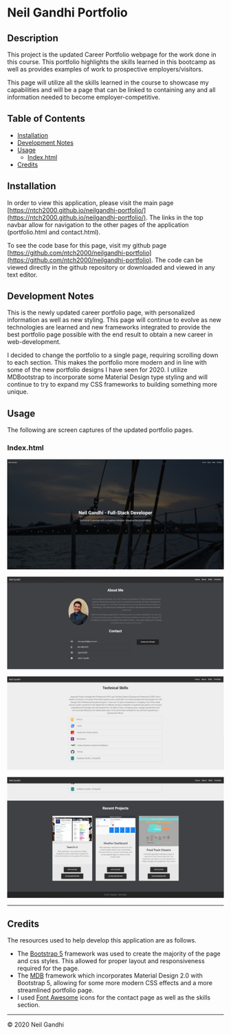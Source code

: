 # Neil Gandhi Portfolio

## Description

This project is the updated Career Portfolio webpage for the work done in this course. This portfolio highlights the skills learned in this bootcamp as well as provides examples of work to prospective employers/visitors.

This page will utilize all the skills learned in the course to showcase my capabilities and will be a page that can be linked to containing any and all information needed to become employer-competitive.

## Table of Contents

- [Installation](#installation)
- [Development Notes](#development-notes)
- [Usage](#usage)
  - [Index.html](#index.html)
- [Credits](#credits)

## Installation

In order to view this application, please visit the main page [https://ntch2000.github.io/neilgandhi-portfolio/](https://ntch2000.github.io/neilgandhi-portfolio/). The links in the top navbar allow for navigation to the other pages of the application (portfolio.html and contact.html).

To see the code base for this page, visit my github page [https://github.com/ntch2000/neilgandhi-portfolio](https://github.com/ntch2000/neilgandhi-portfolio). The code can be viewed directly in the github repository or downloaded and viewed in any text editor.

## Development Notes

This is the newly updated career portfolio page, with personalized information as well as new styling. This page will continue to evolve as new technologies are learned and new frameworks integrated to provide the best portfolio page possible with the end result to obtain a new career in web-development.

I decided to change the portfolio to a single page, requiring scrolling down to each section. This makes the portfolio more modern and in line with some of the new portfolio designs I have seen for 2020. I utilize MDBootstrap to incorporate some Material Design type styling and will continue to try to expand my CSS frameworks to building something more unique.

## Usage

The following are screen captures of the updated portfolio pages.

### Index.html

![Index Splash Page](./assets/images/splash-page.jpg "Portfolio Splash Page")

![Index About Section](./assets/images/about-me.jpg "Portfolio About Me Section")

![Index Skills Section](./assets/images/skills.jpg "Portfolio Skills Section")

![Index Projects Section](./assets/images/projects.jpg "Portfolio Project Section")

---

## Credits

The resources used to help develop this application are as follows.

- The [Bootstrap 5](https://getbootstrap.com/) framework was used to create the majority of the page and css styles. This allowed for proper layout and responsiveness required for the page.
- The [MDB](https://mdbootstrap.com/docs/standard/) framework which incorporates Material Design 2.0 with Bootstrap 5, allowing for some more modern CSS effects and a more streamlined portfolio page.
- I used [Font Awesome](https://fontawesome.com/) icons for the contact page as well as the skills section.

---

© 2020 Neil Gandhi
